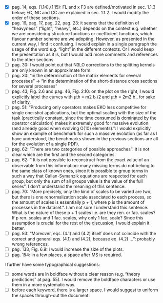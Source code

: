 - [x] pag. 14, eqs. (1.14),(1.15): FL and x F3 are defined/motivated in sec.
  1.1.3 below; EC, NC and CC are explained in sec. 1.1.2. I would modify the
  order of these sections.
- [x] pag. 16, pag. 17, pag. 22, pag. 23: it seems that the definition of
  “heavyness” (“light”, “heavy”, etc.) depends on the context e.g. whether we
  are considering structure functions or coefficient functions, which flavour
  number scheme are we adopting. However, as presented in the current way, I
  find it confusing. I would explain in a single paragraph the usage of the word
  e.g. “light” in the different contexts. Or I would keep the presentation as it
  is, but I would add more comments and references to the other sections.
- [ ] pag. 30: I would point out that N3LO corrections to the splitting kernels
  are only known in an approximate form.
- [ ] pag. 30: “in the determination of the matrix elements for several
  processes” → “in the determination of the short-distance cross sections for
  several processes”
- [ ] pag. 43, Fig. 2.6 and pag. 46, Fig. 2.10: on the plot on the right, I
  would explicitly label the curves with μth = m2 b /2 and μth = 2m2 b , for
  sake of clarity.
- [ ] pag. 51: “Producing only operators makes EKO less competitive for single
  one-shot applications, but the optimal scaling with the size of the task
  (practically constant, since the time consumed is dominated by the operator
  calculation) makes it extremely good for massive evolution (and already good
  when evolving O(10) elements).”: I would explicitly show an example of
  benchmark for such a massive evolution (as far as I have understood, the
  benchmarks shown in the previous sections are all for the evolution of a
  single PDF).
- [ ] pag. 62: “There are two categories of possible approaches”: it is not
  clear which are the first and the second categories.
- [ ] pag. 62: “ It is not possible to reconstruct from the exact value of an
  observable from this information: many missing terms do not belong to the same
  class of known ones, since it is possible to group terms in such a way that
  Callan-Symanzik equations are respected for each group, but only the sum of
  all groups value is the value of the full series”. I don’t understand the
  meaning of this sentence.
- [ ] pag. 70: “More precisely, only the kind of scales to be varied are two,
  but there is one renormalization scale associated to each process, so the
  amount of scales is essentially p + 1, where p is the amount of processes in
  the dataset.”. I am not sure I understand this sentence. What is the nature of
  these p + 1 scales i.e. are they ren. or fac. scales? If p ren. scales and 1
  fac. scales, why only 1 fac. scale? Since this assumption is crucial for the
  rest of the discussion, I would explain it better.
- [ ] pag. 83: “Moreover, eqs. (4.1) and (4.2) itself does not coincide with the
  correct and general eqs. (4.1) and (4.2), because eq. (4.2) ...”: probably
  wrong references.
- [ ] pag. 133, Fig. 6.9: I would increase the size of the plots.
- [ ] pag. 154: in a few places, a space after MS is required.

I further have some typographical suggestions:
- [ ] some words are in boldface without a clear reason (e.g. “theory
  predictions” at pag. 55). I would remove the boldface characters or use them
  in a more systematic way.
- [ ] before each keyword, there is a larger space. I would suggest to uniform
  the spaces through-out the document.
